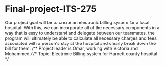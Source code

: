 # Final-project-ITS-275
Our project goal will be to create an electronic billing system for a local hospital. With this, we can incorporate all of the necessary components in a way that is easy 
to understand and delegate between our teammates. the program will ultimately be able to calculate all necessary charges and 
fees associated with a person's stay at the hospital and clearly break down the bill for them.
/** Project leader is Omar, working with Victoria and Mohammed */
/** Topic: Electronic Billing system for Harnett county hospital */
